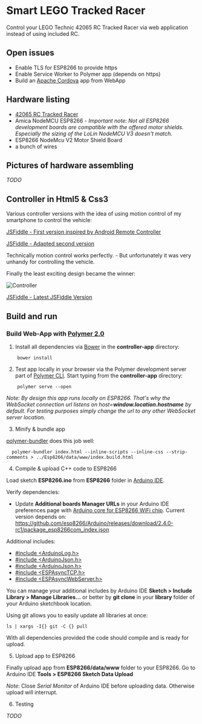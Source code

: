 # Smart LEGO Tracked Racer

Control your LEGO Technic 42065 RC Tracked Racer via web application instead of using included RC.

## Open issues

* Enable TLS for ESP8266 to provide https
* Enable Service Worker to Polymer app (depends on https)
* Build an [Apache Cordova](https://cordova.apache.org/) app from WebApp

## Hardware listing

* [42065 RC Tracked Racer](https://www.lego.com/en-us/technic/products/rc-tracked-racer-42065)
* Amica NodeMCU ESP8266 - *Important note: Not all ESP8266 development boards are compatible with the offered motor shields. Especially the sizing of the LoLin NodeMCU V3 doesn't match.*
* ESP8266 NodeMcu V2 Motor Shield Board
* a bunch of wires

## Pictures of hardware assembling

_TODO_

## Controller in Html5 & Css3

Various controller versions with the idea of using motion control of my smartphone to control the vehicle:

[JSFiddle - First version inspired by Android Remote Controller](https://jsfiddle.net/hunsalz/eg8L16uk/)

[JSFiddle - Adapted second version](https://jsfiddle.net/hunsalz/xh6ny11p/)

Technically motion control works perfectly. - But unfortunately it was very unhandy for controlling the vehicle. 

Finally the least exciting design became the winner:

![Controller](https://user-images.githubusercontent.com/16960855/30973828-5d66fd42-a46e-11e7-98a2-cb32a9309094.png)

[JSFiddle - Latest JSFiddle Version](https://jsfiddle.net/hunsalz/1tgfpvgL/)

## Build and run

### Build Web-App with [Polymer 2.0](https://www.polymer-project.org/2.0/)

1. Install all dependencies via [Bower](https://bower.io/) in the __controller-app__ directory:

```
    bower install
```

2. Test app locally in your browser via the Polymer development server part of [Polymer CLI](https://www.npmjs.com/package/polymer-cli). Start typing from the __controller-app__ directory:

```
    polymer serve --open
```

_Note: By design this app runs locally on ESP8266. That's why the WebSocket connection url listens on host=**window.location.hostname** by default. For testing purposes simply change the url to any other WebSocket server location._

3. Minify & bundle app

[polymer-bundler](https://github.com/Polymer/polymer-bundler) does this job well:

```
  polymer-bundler index.html --inline-scripts --inline-css --strip-comments > ../Esp8266/data/www/index.build.html
```

4. Compile & upload C++ code to ESP8266

Load sketch __ESP8266.ino__ from __ESP8266__ folder in [Arduino IDE](https://www.arduino.cc/en/main/software).

Verify dependencies:

* Update __Additional boards Manager URLs__ in your Arduino IDE preferences page with [Arduino core for ESP8266 WiFi chip](https://github.com/esp8266/Arduino). Current version depends on: https://github.com/esp8266/Arduino/releases/download/2.4.0-rc1/package_esp8266com_index.json

Additional includes:

* [#include <ArduinoLog.h>](https://github.com/thijse/Arduino-Log)
* [#include <ArduinoJson.h>](https://github.com/bblanchon/ArduinoJson)
* [#include <ArduinoJson.h>](https://github.com/bblanchon/ArduinoJson)
* [#include <ESPAsyncTCP.h>](https://github.com/me-no-dev/ESPAsyncTCP/blob/master/src/ESPAsyncTCP.h)
* [#include <ESPAsyncWebServer.h>](https://github.com/me-no-dev/ESPAsyncWebServer/blob/master/src/ESPAsyncWebServer.h)

You can manage your additional includes by Arduino IDE __Sketch > Include Library > Manage Libraries...__ or better by __git clone__ in your __library__ folder of your Arduino sketchbook location.

Using git allows you to easily update all libraries at once:

```
ls | xargs -I{} git -C {} pull
```

With all dependencies provided the code should compile and is ready for upload.

5. Upload app to ESP8266

Finally upload app from __ESP8266/data/www__ folder to your ESP8266. Go to Arduino IDE __Tools > ESP8266 Sketch Data Upload__

*Note*: Close _Serial Monitor_ of Arduino IDE before uploading data. Otherwise upload will interrupt.

6. Testing

_TODO_
